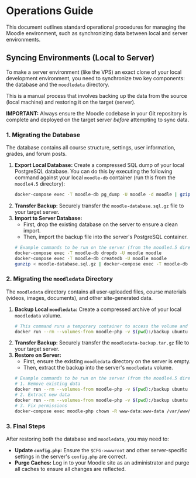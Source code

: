 # Operations Guide

This document outlines standard operational procedures for managing the Moodle environment, such as synchronizing data between local and server environments.

## Syncing Environments (Local to Server)

To make a server environment (like the VPS) an exact clone of your local development environment, you need to synchronize two key components: the database and the `moodledata` directory.

This is a manual process that involves backing up the data from the source (local machine) and restoring it on the target (server).

**IMPORTANT:** Always ensure the Moodle codebase in your Git repository is complete and deployed on the target server *before* attempting to sync data.

### 1. Migrating the Database

The database contains all course structure, settings, user information, grades, and forum posts.

1.  **Export Local Database:** Create a compressed SQL dump of your local PostgreSQL database. You can do this by executing the following command against your local `moodle-db` container (run this from the `moodle4.5` directory):
    ```bash
    docker-compose exec -T moodle-db pg_dump -U moodle -d moodle | gzip > moodle-database.sql.gz
    ```
2.  **Transfer Backup:** Securely transfer the `moodle-database.sql.gz` file to your target server.
3.  **Import to Server Database:**
    *   First, drop the existing database on the server to ensure a clean import.
    *   Then, import the backup file into the server's PostgreSQL container.
    ```bash
    # Example commands to be run on the server (from the moodle4.5 directory)
    docker-compose exec -T moodle-db dropdb -U moodle moodle
    docker-compose exec -T moodle-db createdb -U moodle moodle
    gunzip < moodle-database.sql.gz | docker-compose exec -T moodle-db psql -U moodle -d moodle
    ```

### 2. Migrating the `moodledata` Directory

The `moodledata` directory contains all user-uploaded files, course materials (videos, images, documents), and other site-generated data.

1.  **Backup Local `moodledata`:** Create a compressed archive of your local `moodledata` volume.
    ```bash
    # This command runs a temporary container to access the volume and create a backup.
    docker run --rm --volumes-from moodle-php -v $(pwd):/backup ubuntu tar czvf /backup/moodledata-backup.tar.gz /var/www/moodledata
    ```
2.  **Transfer Backup:** Securely transfer the `moodledata-backup.tar.gz` file to your target server.
3.  **Restore on Server:**
    *   First, ensure the existing `moodledata` directory on the server is empty.
    *   Then, extract the backup into the server's `moodledata` volume.
    ```bash
    # Example commands to be run on the server (from the moodle4.5 directory)
    # 1. Remove existing data
    docker run --rm --volumes-from moodle-php -v $(pwd):/backup ubuntu rm -rf /var/www/moodledata/*
    # 2. Extract new data
    docker run --rm --volumes-from moodle-php -v $(pwd):/backup ubuntu tar xzvf /backup/moodledata-backup.tar.gz -C /
    # 3. Fix permissions
    docker-compose exec moodle-php chown -R www-data:www-data /var/www/moodledata
    ```

### 3. Final Steps

After restoring both the database and `moodledata`, you may need to:

*   **Update `config.php`:** Ensure the `$CFG->wwwroot` and other server-specific settings in the server's `config.php` are correct.
*   **Purge Caches:** Log in to your Moodle site as an administrator and purge all caches to ensure all changes are reflected.
